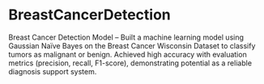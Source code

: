 # BreastCancerDetection
Breast Cancer Detection Model – Built a machine learning model using Gaussian Naïve Bayes on the Breast Cancer Wisconsin Dataset to classify tumors as malignant or benign. Achieved high accuracy with evaluation metrics (precision, recall, F1-score), demonstrating potential as a reliable diagnosis support system.
